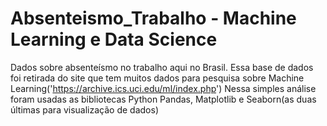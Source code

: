 # Absenteismo_Trabalho - Machine Learning e Data Science

Dados sobre absenteísmo no trabalho aqui no Brasil. Essa base de dados foi retirada do site que tem muitos dados para pesquisa sobre Machine Learning('https://archive.ics.uci.edu/ml/index.php')
Nessa simples análise foram usadas as bibliotecas Python Pandas, Matplotlib e Seaborn(as duas últimas para visualização de dados) 
